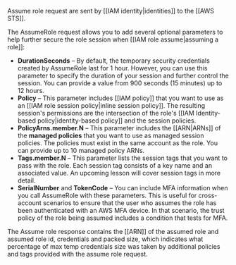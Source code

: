 Assume role request are sent by [[IAM identity|identities]] to the [[AWS STS]].

The AssumeRole request allows you to add several optional parameters to help further secure the role session when [[IAM role assume|assuming a role]]:

- **DurationSeconds** – By default, the temporary security credentials created by AssumeRole last for 1 hour. However, you can use this parameter to specify the duration of your session and further control the session. You can provide a value from 900 seconds (15 minutes) up to 12 hours.
- **Policy** – This parameter includes [[IAM policy]] that you want to use as an [[IAM role session policy|inline session policy]]. The resulting session's permissions are the intersection of the role's [[IAM Identity-based policy|identity-based policy]] and the session policies. 
- **PolicyArns.member.N** – This parameter includes the [[ARN|ARNs]] of the **managed policies** that you want to use as managed session policies. The policies must exist in the same account as the role. You can provide up to 10 managed policy ARNs.
- **Tags.member.N** – This parameter lists the session tags that you want to pass with the role. Each session tag consists of a key name and an associated value. An upcoming lesson will cover session tags in more detail.
- **SerialNumber** and **TokenCode** – You can include MFA information when you call AssumeRole with these parameters. This is useful for cross-account scenarios to ensure that the user who assumes the role has been authenticated with an AWS MFA device. In that scenario, the trust policy of the role being assumed includes a condition that tests for MFA.

The Assume role response contains the [[ARN]] of the assumed role and assumed role id, credentials and packed size, which indicates what percentage of max temp credentials size was taken by additional policies and tags provided with the assume role request. 

